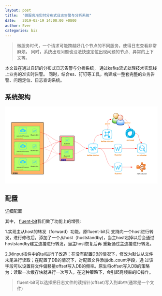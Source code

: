 ```yaml
---
layout: post
title:  "微服务准实时分布式日志告警与分析系统"
date:   2019-02-19 14:00:00 +0800
author: Ever
categories: biz
---
```

>微服务时代，一个请求可能跨越好几个节点的不同服务，使得日志查看非常麻烦。
同时，系统出现问题也没法快速定位出现问题的节点、异常的上下文等。

本文旨在通过自研的分布式日志告警与分析系统， 通过kafka流式处理技术实现线上业务的准实时告警。
同时，结合es、钉钉等工具，构建成一整套完整的业务告警、问题定位、日志查询系统。

## 系统架构
![系统架构](https://github.com/dapeng-soa/documents/blob/master/images/dapeng-log/log-system.png?raw=true)

## 配置
[详细配置](https://www.jianshu.com/p/ce30c31111ca)

其中， [fluent-bit](https://github.com/dapeng-soa/fluent-bit)我们做了功能上的增强:

1.实现主从host的转发（forward）功能。原fluent-bit只
支持向一个host进行转发，进行修改后，添加了一个从host（hoststandby)，当主host宕掉以后会通过hoststandby建立连接进行转发，当主host恢复后再
重新通过主连接进行转发。

2.对input插件中的tail进行了改造：在没有配置DB的情况下，修改为默认从文件末尾进行读取；在配置了DB的情况下，对配置文件添加db_count字段，通
过该字段可以设置将文件偏移量offset写入DB的频率。原生将offset写入DB的策略为：读取一次缓存块就进行一次写入，在这种策略下，会引起高频率的IO操作。

>fluent-bit可以选择把日志文件的读指针(offset)写入到db中(通常是一个文件)
